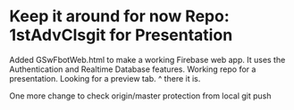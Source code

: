 # Keep it around for now   Repo: 1stAdvClsgit for Presentation
Added GSwFbotWeb.html to make a working Firebase web app. It uses the Authentication and Realtime Database features.
Working repo for a presentation.
Looking for a preview tab.  ^ there it is.

One more change to check origin/master protection from local git push
